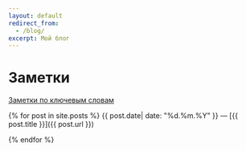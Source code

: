 ```yaml
---
layout: default
redirect_from:
  - /blog/
excerpt: Мой блог
---
```

# Заметки

[Заметки по ключевым словам](/tags)

{% for post in site.posts %}
{{ post.date| date: "%d.%m.%Y" }}&nbsp;&mdash;&nbsp;[{{ post.title }}]({{ post.url }})

{% endfor %}
